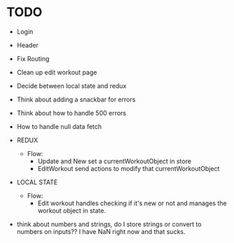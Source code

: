 # TODO

- Login
- Header
- Fix Routing
- Clean up edit workout page
- Decide between local state and redux
- Think about adding a snackbar for errors
- Think about how to handle 500 errors
- How to handle null data fetch

- REDUX
  - Flow:
    - Update and New set a currentWorkoutObject in store
    - EditWorkout send actions to modify that currentWorkoutObject

- LOCAL STATE
  - Flow:
    - Edit workout handles checking if it's new or not and manages the workout
      object in state.

- think about numbers and strings, do I store strings or convert to numbers on
  inputs?? I have NaN right now and that sucks.

